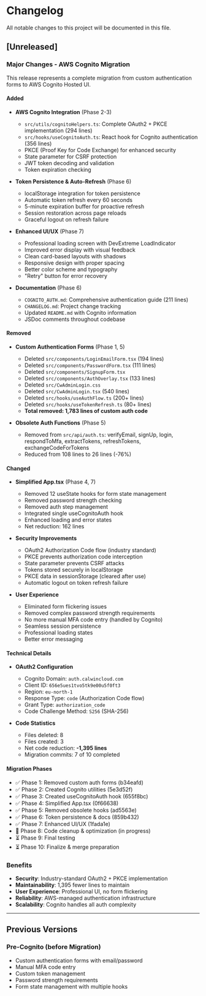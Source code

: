 # Changelog

All notable changes to this project will be documented in this file.

## [Unreleased]

### Major Changes - AWS Cognito Migration

This release represents a complete migration from custom authentication forms to AWS Cognito Hosted UI.

#### Added
- **AWS Cognito Integration** (Phase 2-3)
  - `src/utils/cognitoHelpers.ts`: Complete OAuth2 + PKCE implementation (294 lines)
  - `src/hooks/useCognitoAuth.ts`: React hook for Cognito authentication (356 lines)
  - PKCE (Proof Key for Code Exchange) for enhanced security
  - State parameter for CSRF protection
  - JWT token decoding and validation
  - Token expiration checking

- **Token Persistence & Auto-Refresh** (Phase 6)
  - localStorage integration for token persistence
  - Automatic token refresh every 60 seconds
  - 5-minute expiration buffer for proactive refresh
  - Session restoration across page reloads
  - Graceful logout on refresh failure

- **Enhanced UI/UX** (Phase 7)
  - Professional loading screen with DevExtreme LoadIndicator
  - Improved error display with visual feedback
  - Clean card-based layouts with shadows
  - Responsive design with proper spacing
  - Better color scheme and typography
  - "Retry" button for error recovery

- **Documentation** (Phase 6)
  - `COGNITO_AUTH.md`: Comprehensive authentication guide (211 lines)
  - `CHANGELOG.md`: Project change tracking
  - Updated `README.md` with Cognito information
  - JSDoc comments throughout codebase

#### Removed
- **Custom Authentication Forms** (Phase 1, 5)
  - Deleted `src/components/LoginEmailForm.tsx` (194 lines)
  - Deleted `src/components/PasswordForm.tsx` (111 lines)
  - Deleted `src/components/SignupForm.tsx`
  - Deleted `src/components/AuthOverlay.tsx` (133 lines)
  - Deleted `src/CwAdminLogin.css`
  - Deleted `src/CwAdminLogin.tsx` (540 lines)
  - Deleted `src/hooks/useAuthFlow.ts` (200+ lines)
  - Deleted `src/hooks/useTokenRefresh.ts` (80+ lines)
  - **Total removed: 1,783 lines of custom auth code**

- **Obsolete Auth Functions** (Phase 5)
  - Removed from `src/api/auth.ts`: verifyEmail, signUp, login, respondToMfa, extractTokens, refreshTokens, exchangeCodeForTokens
  - Reduced from 108 lines to 26 lines (-76%)

#### Changed
- **Simplified App.tsx** (Phase 4, 7)
  - Removed 12 useState hooks for form state management
  - Removed password strength checking
  - Removed auth step management
  - Integrated single useCognitoAuth hook
  - Enhanced loading and error states
  - Net reduction: 162 lines

- **Security Improvements**
  - OAuth2 Authorization Code flow (industry standard)
  - PKCE prevents authorization code interception
  - State parameter prevents CSRF attacks
  - Tokens stored securely in localStorage
  - PKCE data in sessionStorage (cleared after use)
  - Automatic logout on token refresh failure

- **User Experience**
  - Eliminated form flickering issues
  - Removed complex password strength requirements
  - No more manual MFA code entry (handled by Cognito)
  - Seamless session persistence
  - Professional loading states
  - Better error messaging

#### Technical Details
- **OAuth2 Configuration**
  - Cognito Domain: `auth.calwincloud.com`
  - Client ID: `656e5ues1tvo5tk9e00u5f0ft3`
  - Region: `eu-north-1`
  - Response Type: `code` (Authorization Code flow)
  - Grant Type: `authorization_code`
  - Code Challenge Method: `S256` (SHA-256)

- **Code Statistics**
  - Files deleted: 8
  - Files created: 3
  - Net code reduction: **-1,395 lines**
  - Migration commits: 7 of 10 completed

#### Migration Phases
- ✅ Phase 1: Removed custom auth forms (b34eafd)
- ✅ Phase 2: Created Cognito utilities (5e3d52f)
- ✅ Phase 3: Created useCognitoAuth hook (655f8bc)
- ✅ Phase 4: Simplified App.tsx (0f66638)
- ✅ Phase 5: Removed obsolete hooks (ad5563e)
- ✅ Phase 6: Token persistence & docs (859b432)
- ✅ Phase 7: Enhanced UI/UX (1fada1e)
- 🔄 Phase 8: Code cleanup & optimization (in progress)
- ⏳ Phase 9: Final testing
- ⏳ Phase 10: Finalize & merge preparation

### Benefits
- **Security**: Industry-standard OAuth2 + PKCE implementation
- **Maintainability**: 1,395 fewer lines to maintain
- **User Experience**: Professional UI, no form flickering
- **Reliability**: AWS-managed authentication infrastructure
- **Scalability**: Cognito handles all auth complexity

---

## Previous Versions

### Pre-Cognito (before Migration)
- Custom authentication forms with email/password
- Manual MFA code entry
- Custom token management
- Password strength requirements
- Form state management with multiple hooks
